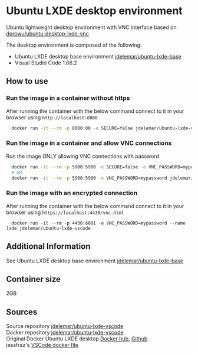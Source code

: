 # Ubuntu LXDE desktop environment

Ubuntu lightweight desktop environment with VNC interface based on [dorowu/ubuntu-desktop-lxde-vnc](https://hub.docker.com/r/dorowu/ubuntu-desktop-lxde-vnc/)  
  
The desktop environment is composed of the following:

- Ubuntu LXDE desktop base environment [jdelemar/ubuntu-lxde-base](https://hub.docker.com/r/jdelemar/ubuntu-lxde-base/)
- Visual Studio Code 1.66.2  

## How to use

### Run the image in a container without https

After running the container with the below command connect to it in your browser using `http://localhost:8080`

```bash
  docker run -it --rm -p 8080:80 -e SECURE=false jdelemar/ubuntu-lxde-vscode
```

### Run the image in a container and allow VNC connections

Run the image ONLY allowing VNC connections with password

```bash
  docker run -it --rm -p 5900:5900 -e SECURE=false -e VNC_PASSWORD=mypassword jdelemar/ubuntu-lxde-vscode
  # OR
  docker run -it --rm -p 5900:5900 -e VNC_PASSWORD=mypassword jdelemar/ubuntu-lxde-vscode
```  

### Run the image with an encrypted connection

After running the container with the below command connect to it in your browser using `https://localhost:4430/vnc.html`

```console
  docker run -it --rm -p 4430:6081 -e VNC_PASSWORD=mypassword --name lxde jdelemar/ubuntu-lxde-vscode
```  
  
## Additional Information

See Ubuntu LXDE desktop base environment [jdelemar/ubuntu-lxde-base](https://hub.docker.com/r/jdelemar/ubuntu-lxde-base/)  
  
## Container size

2GB  

## Sources

Source repository [jdelemar/ubuntu-lxde-vscode](https://github.com/JDelemar/dockerfiles/tree/master/ubuntu-lxde-vscode)  
Docker repository [jdelemar/ubuntu-lxde-vscode](https://hub.docker.com/r/jdelemar/ubuntu-lxde-vscode/)  
Original Docker Ubuntu LXDE desktop [Docker hub](https://hub.docker.com/r/dorowu/ubuntu-desktop-lxde-vnc/), [Github](https://github.com/fcwu/docker-ubuntu-vnc-desktop)  
jessfraz's [VSCode docker file](https://github.com/jessfraz/dockerfiles/blob/master/vscode/Dockerfile)  
